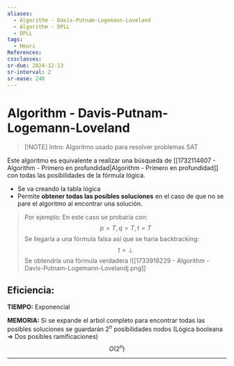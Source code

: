 ```yaml
---
aliases:
  - Algorithm - Davis-Putnam-Logemann-Loveland
  - Algorithm - DPLL
  - DPLL
tags:
  - Heuri
References: 
cssclasses: 
sr-due: 2024-12-13
sr-interval: 2
sr-ease: 248
---
```

# Algorithm - Davis-Putnam-Logemann-Loveland

> [!NOTE] Intro:
> Algoritmo usado para resolver problemas SAT 

Este algoritmo es equivalente a realizar una búsqueda de [[1732114607 - Algorithm - Primero en profundidad|Algorithm - Primero en profundidad]] con todas las posibilidades de la fórmula lógica. 
+ Se va creando la tabla lógica
+ Permite **obtener todas las posibles soluciones** en el caso de que no se pare el algoritmo al encontrar una solución. 
  
> Por ejemplo: En este caso se probaría con: 
> $$p = T , q= T, t = T$$
>  Se llegaría a una fórmula falsa así que se haría backtracking:
> $$ t = \perp$$
>  Se obtendría una fórmula verdadera
>   ![[1733918229 - Algorithm - Davis-Putnam-Logemann-Lovelandj.png]]

## Eficiencia: 
**TIEMPO:** Exponencial 

**MEMORIA:** Si se expande el arbol completo para encontrar todas las posibles soluciones se guardarán $2^n$ posibilidades nodos (Lógica booleana => Dos posibles ramificaciones)
$$
O(2^n)
$$

***